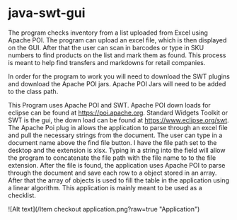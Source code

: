 # java-swt-gui
The program checks inventory from a list uploaded from Excel using Apache POI. The program can upload an excel file, which is then
displayed on the GUI. After that the user can scan in barcodes or type in SKU numbers to find products on the list and mark them as found.
This process is meant to help find transfers and markdowns for retail companies.


In order for the program to work you will need to download the SWT plugins and download the Apache POI jars.
Apache POI Jars will need to be added to the class path.

This Program uses Apache POI and SWT. Apache POI down loads for eclipse can be found at https://poi.apache.org. Standard Widgets Toolkit
or SWT is the gui, the down load can be found at https://www.eclipse.org/swt. The Apache Poi plug in allows the application to parse 
through an excel file and pull the necessary strings from the document. The user can type in a document name above the find file button. 
I have the file path set to the desktop and the extension is xlsx. Typing in a string into the field will allow the program to concatenate 
the file path with the file name to to the file extension. After the file is found, the application uses Apache POI to parse through the 
document and save each row to a object stored in an array. After that the array of objects is used to fill the table in the application
using a linear algorithm. This application is mainly meant to be used as a checklist.

![Alt text](/Item checkout application.png?raw=true "Application")
